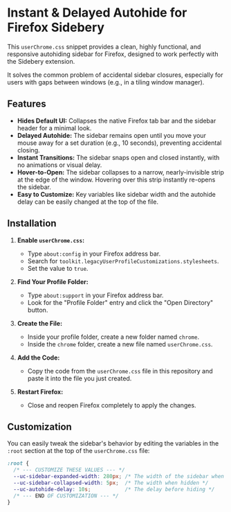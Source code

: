 # Instant & Delayed Autohide for Firefox Sidebery

This `userChrome.css` snippet provides a clean, highly functional, and responsive autohiding sidebar for Firefox, designed to work perfectly with the Sidebery extension.

It solves the common problem of accidental sidebar closures, especially for users with gaps between windows (e.g., in a tiling window manager).

## Features

*   **Hides Default UI:** Collapses the native Firefox tab bar and the sidebar header for a minimal look.
*   **Delayed Autohide:** The sidebar remains open until you move your mouse away for a set duration (e.g., 10 seconds), preventing accidental closing.
*   **Instant Transitions:** The sidebar snaps open and closed instantly, with no animations or visual delay.
*   **Hover-to-Open:** The sidebar collapses to a narrow, nearly-invisible strip at the edge of the window. Hovering over this strip instantly re-opens the sidebar.
*   **Easy to Customize:** Key variables like sidebar width and the autohide delay can be easily changed at the top of the file.

## Installation

1.  **Enable `userChrome.css`:**
    *   Type `about:config` in your Firefox address bar.
    *   Search for `toolkit.legacyUserProfileCustomizations.stylesheets`.
    *   Set the value to `true`.

2.  **Find Your Profile Folder:**
    *   Type `about:support` in your Firefox address bar.
    *   Look for the "Profile Folder" entry and click the "Open Directory" button.

3.  **Create the File:**
    *   Inside your profile folder, create a new folder named `chrome`.
    *   Inside the `chrome` folder, create a new file named `userChrome.css`.

4.  **Add the Code:**
    *   Copy the code from the `userChrome.css` file in this repository and paste it into the file you just created.

5.  **Restart Firefox:**
    *   Close and reopen Firefox completely to apply the changes.

## Customization

You can easily tweak the sidebar's behavior by editing the variables in the `:root` section at the top of the `userChrome.css` file:

```css
:root {
  /* --- CUSTOMIZE THESE VALUES --- */
  --uc-sidebar-expanded-width: 280px; /* The width of the sidebar when open */
  --uc-sidebar-collapsed-width: 5px;  /* The width when hidden */
  --uc-autohide-delay: 10s;           /* The delay before hiding */
  /* --- END OF CUSTOMIZATION --- */
}
```

